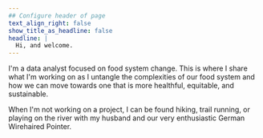 ```yaml
---
## Configure header of page
text_align_right: false
show_title_as_headline: false
headline: |
  Hi, and welcome.
---
```


<!-- this is a subheadline -->
I'm a data analyst focused on food system change. This is where I share what I'm working on as I untangle the complexities of our food system and how we can move towards one that is more healthful, equitable, and sustainable.

When I'm not working on a project, I can be found hiking, trail running, or playing on the river with my husband and our very enthusiastic German Wirehaired Pointer.
